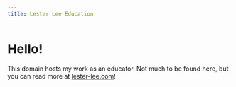 ```yaml
---
title: Lester Lee Education
---
```

# Hello!
This domain hosts my work as an educator. Not much to be found here, but you can read more at [lester-lee.com](https://www.lester-lee.com)!
